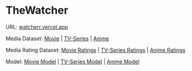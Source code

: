 # TheWatcher

URL: [watcherr.vercel.app](https://watcherr.vercel.app)

Media Dataset:
[Movie](https://www.kaggle.com/datasets/asaniczka/tmdb-movies-dataset-2023-930k-movies) |
[TV-Series](https://www.kaggle.com/datasets/asaniczka/full-tmdb-tv-shows-dataset-2023-150k-shows) |
[Anime](https://www.kaggle.com/datasets/dsfelix/animes-dataset-2023)

Media Rating Dataset:
[Movie Ratings](https://drive.usercontent.google.com/download?id=1CA8GvIbTvmj_Ybi11NWAs3SmIof6VYbh&export=download&authuser=1&confirm=t&uuid=96137084-86a3-4617-9c7f-2a23d325847f&at=AIrpjvMBSqfO-77o3E_74sjt3CXu:1737531860166) |
[TV-Series Ratings](https://drive.usercontent.google.com/download?id=1PX_wf3kpfG8sjhFPg5FALdIujdrg3vR0&export=download&authuser=1&confirm=t&uuid=50c764d9-833e-4d9d-8412-9f374866b719&at=AIrpjvNZ22jhSfOH-ywhsJeyf8tM:1737531938157) |
[Anime Ratings](https://drive.usercontent.google.com/download?id=1n0TQvKodfXrhwhqGIi_5qPAtbnstTpdk&export=download&authuser=1&confirm=t&uuid=4b5578c3-e383-4d52-9175-8e711f92a401&at=AIrpjvPDddyGESkMXaW1TA9gILSK:1737620143549)

Model:
[Movie Model](https://drive.usercontent.google.com/download?id=15pRqX1sQQlhuyeN7H01QQONf-80o4NfK&export=download&authuser=1&confirm=t&uuid=0dee5846-b73b-4478-966a-52389bcc2e62&at=AIrpjvMtEA-lOS_zHlKD_4L7xrpX:1737620565958) |
[TV-Series Model](https://drive.usercontent.google.com/download?id=1fSDQ-fPXDcLAKzYXQbVI7i8evHwPbBkx&export=download&authuser=1&confirm=t&uuid=d34456c3-41ab-4f42-9250-55e7cdf798d5&at=AIrpjvPCOt8-KF5gUfvCMfRr2O38:1737620680601) |
[Anime Model](https://drive.usercontent.google.com/download?id=1ESy8zSuYvJY4gqotb-RWxVOxquFIzPC6&export=download&authuser=1&confirm=t&uuid=af2feaff-37c6-47d1-b5f3-1cf9506c30d7&at=AIrpjvOJI9Yfr2kHUEgZy2ZdpMKl:1737620469577)
